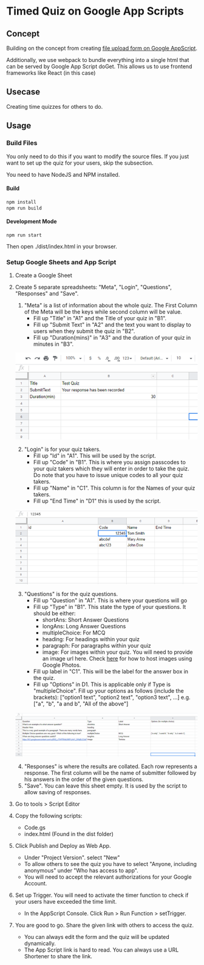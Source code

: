 # Timed Quiz on Google App Scripts

## Concept
Building on the concept from creating [file upload form on Google AppScript](https://github.com/pangyiwei/googleappscript-form).

Additionally, we use webpack to bundle everything into a single html that can be served by Google App Script doGet. This allows us to use frontend frameworks like React (in this case)

## Usecase
Creating time quizzes for others to do.

## Usage

### Build Files

You only need to do this if you want to modify the source files. If you just want to set up the quiz for your users, skip the subsection.

You need to have NodeJS and NPM installed.

#### Build
```
npm install
npm run build
```

#### Development Mode
```
npm run start
```
Then open ./dist/index.html in your browser.

### Setup Google Sheets and App Script

1. Create a Google Sheet
2. Create 5 separate spreadsheets: "Meta", "Login", "Questions", "Responses" and "Save".
    1. "Meta" is a list of information about the whole quiz. The First Column of the Meta will be the keys while second column will be value.
        - Fill up "Title" in "A1" and the Title of your quiz in "B1".
        - Fill up "Submit Text" in "A2" and the text you want to display to users when they submit the quiz in "B2".
        - Fill up "Duration(mins)" in "A3" and the duration of your quiz in minutes in "B3".

    ![Meta Sheet Example](https://raw.githubusercontent.com/pangyiwei/react-gs-quiz/master/docs/meta-sheet.png)

    2. "Login" is for your quiz takers.
        - Fill up "Id" in "A1". This will be used by the script.
        - Fill up "Code" in "B1". This is where you assign passcodes to your quiz takers which they will enter in order to take the quiz. Do note that you have to issue unique codes to all your quiz takers.
        - Fill up "Name" in "C1". This column is for the Names of your quiz takers.
        - Fill up "End Time" in "D1" this is used by the script.

    ![Login Sheet Example](https://raw.githubusercontent.com/pangyiwei/react-gs-quiz/master/docs/login-sheet.png)

    3. "Questions" is for the quiz questions. 
        - Fill up "Question" in "A1". This is where your questions will go
        - Fill up "Type" in "B1". This state the type of your questions. It should be either:
            - shortAns: Short Answer Questions
            - longAns: Long Answer Questions
            - multipleChoice: For MCQ
            - heading: For headings within your quiz
            - paragraph: For paragraphs within your quiz
            - image: For images within your quiz. You will need to provide an image url here. Check [here](https://www.publicalbum.org/blog/embedding-google-photos-image) for how to host images using Google Photos.
        - Fill up label in "C1". This will be the label for the answer box in the quiz.
        - Fill up "Options" in D1. This is applicable only if Type is "multipleChoice". Fill up your options as follows (include the brackets): ["option1 text", "option2 text", "option3 text", ...]
            e.g. ["a", "b", "a and b", "All of the above"]

    ![Questions Sheet Example](https://raw.githubusercontent.com/pangyiwei/react-gs-quiz/master/docs/questions-sheet.png)

    4. "Responses" is where the results are collated. Each row represents a response. The first column will be the name of submitter followed by his answers in the order of the given questions.
    5. "Save". You can leave this sheet empty. It is used by the script to allow saving of responses.
3. Go to tools > Script Editor
4. Copy the following scripts:
    - Code.gs
    - index.html (Found in the dist folder)
5. Click Publish and Deploy as Web App.
    - Under "Project Version". select "New"
    - To allow others to see the quiz you have to select "Anyone, including anonymous" under "Who has access to app".
    - You will need to accept the relevant authorizations for your Google Account.
6. Set up Trigger. You will need to activate the timer function to check if your users have exceeded the time limit.
    - In the AppScript Console. Click Run > Run Function > setTrigger.
7. You are good to go. Share the given link with others to access the quiz.
    - You can always edit the form and the quiz will be updated dynamically.
    - The App Script link is hard to read. You can always use a URL Shortener to share the link.